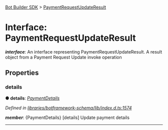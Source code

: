 [Bot Builder SDK](../README.md) > [PaymentRequestUpdateResult](../interfaces/botbuilder.paymentrequestupdateresult.md)



# Interface: PaymentRequestUpdateResult

*__interface__*: An interface representing PaymentRequestUpdateResult. A result object from a Payment Request Update invoke operation



## Properties
<a id="details"></a>

###  details

**●  details**:  *[PaymentDetails](botbuilder.paymentdetails.md)* 

*Defined in [libraries/botframework-schema/lib/index.d.ts:1574](https://github.com/Microsoft/botbuilder-js/blob/09ad751/libraries/botframework-schema/lib/index.d.ts#L1574)*


*__member__*: {PaymentDetails} [details] Update payment details





___


